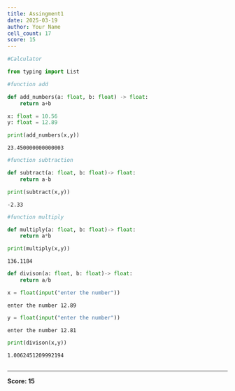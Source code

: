 ```yaml
---
title: Assingment1
date: 2025-03-19
author: Your Name
cell_count: 17
score: 15
---
```


```python
#Calculator 
```


```python
from typing import List
```


```python
#function add
```


```python
def add_numbers(a: float, b: float) -> float:
    return a+b
```


```python
x: float = 10.56
y: float = 12.89
```


```python
print(add_numbers(x,y))
```

    23.450000000000003



```python
#function subtraction
```


```python
def subtract(a: float, b: float)-> float:
    return a-b
```


```python
print(subtract(x,y))
```

    -2.33



```python
#function multiply
```


```python
def multiply(a: float, b: float)-> float:
    return a*b
```


```python
print(multiply(x,y))
```

    136.1184



```python
def divison(a: float, b: float)-> float:
    return a/b
```


```python
x = float(input("enter the number"))
```

    enter the number 12.89



```python
y = float(input("enter the number"))
```

    enter the number 12.81



```python
print(divison(x,y))
```

    1.0062451209992194



```python

```


---
**Score: 15**